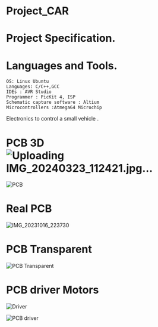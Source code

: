 # Project_CAR

# Project Specification.


# Languages and Tools.
    OS: Linux Ubuntu
    Languages: C/C++,GCC
    IDEs : AVR Studio 
    Programmer : PicKit 4, ISP 
    Schematic capture software : Altium
    Microcontrollers :Atmega64 Microchip

Electronics to control a small vehicle .
# PCB 3D![Uploading IMG_20240323_112421.jpg…]()

![PCB](https://github.com/MarekKud/Project_CAR/assets/92340461/07cab213-8447-4f85-b8d2-14238339ed1e)
# Real PCB

![IMG_20231016_223730](https://github.com/MarekKud/Project_CAR/assets/92340461/d69c6aff-490d-4b0e-960b-f570b683afe2)



# PCB Transparent
![PCB Transparent](https://github.com/MarekKud/Project_CAR/assets/92340461/92a96318-db21-41c5-ba93-dee81f642720)
# PCB driver Motors
![Driver](https://github.com/MarekKud/Project_CAR/assets/92340461/bc4dc1d7-fa6e-4be5-9fff-41bede43f6cd)


![PCB driver](https://github.com/MarekKud/Project_CAR/assets/92340461/9164f632-e444-4e00-bc56-3e321d1ea004)
